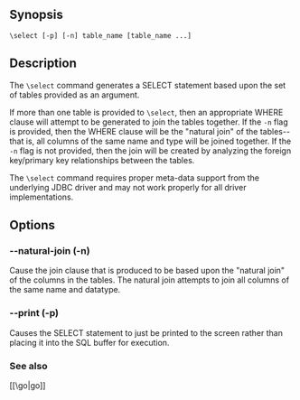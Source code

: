 ## Synopsis

`\select [-p] [-n] table_name [table_name ...]`
              
## Description

The `\select` command generates a SELECT statement based upon the
set of tables provided as an argument.
   
If more than one table is provided to `\select`, then an appropriate
WHERE clause will attempt to be generated to join the tables together.
If the `-n` flag is provided, then the WHERE clause will be the "natural
join" of the tables--that is, all columns of the same name and type 
will be joined together.  If the `-n` flag is not provided, then the join
will be created by analyzing the foreign key/primary key relationships
between the tables. 
   
The `\select` command requires proper meta-data support from the underlying
JDBC driver and may not work properly for all driver implementations.
   
## Options

### --natural-join (-n)

Cause the join clause that is produced to be based upon the "natural join" 
of the columns in the tables. The natural join attempts to join all columns 
of the same name and datatype.
       
### --print (-p)

Causes the SELECT statement to just be printed to the screen rather than 
placing it into the SQL buffer for execution.
   
### See also

[[\go|go]]
